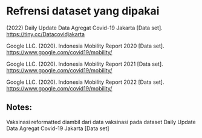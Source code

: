# Refrensi dataset yang dipakai
(2022) Daily Update Data Agregat Covid-19 Jakarta [Data set]. https://tiny.cc/Datacovidjakarta
  
Google LLC. (2020). Indonesia Mobility Report 2020 [Data set]. https://www.google.com/covid19/mobility/

Google LLC. (2020). Indonesia Mobility Report 2021 [Data set]. https://www.google.com/covid19/mobility/

Google LLC. (2020). Indonesia Mobility Report 2022 [Data set]. https://www.google.com/covid19/mobility/

## Notes:
Vaksinasi reformatted diambil dari data vaksinasi pada dataset Daily Update Data Agregat Covid-19 Jakarta [Data set]

